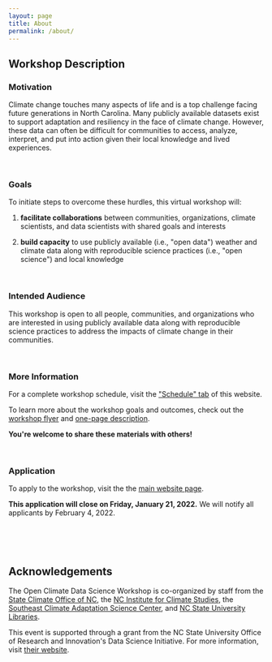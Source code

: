 ```yaml
---
layout: page
title: About
permalink: /about/
---
```


## Workshop Description

### Motivation 

Climate change touches many aspects of life and is a top challenge facing future generations in North Carolina. Many publicly available datasets exist to support adaptation and resiliency in the face of climate change. However, these data can often be difficult for communities to access, analyze, interpret, and put into action given their local knowledge and lived experiences. 

<br>

### Goals

To initiate steps to overcome these hurdles, this virtual workshop will:

1. **facilitate collaborations** between communities, organizations, climate scientists, and data scientists with shared goals and interests

2. **build capacity** to use publicly available (i.e., "open data") weather and climate data along with reproducible science practices (i.e., "open science") and local knowledge

<br>

### Intended Audience

This workshop is open to all people, communities, and organizations who are interested in using publicly available data along with reproducible science practices to address the impacts of climate change in their communities.

<br>

### More Information 

For a complete workshop schedule, visit the ["Schedule" tab](https://open-climate-data-science.github.io/schedule/) of this website.

To learn more about the workshop goals and outcomes, check out the [workshop flyer](https://drive.google.com/file/d/1f8PhgextME6hivKc0m34MSm0emjSBdrZ/view?usp=sharing) and [one-page description](https://docs.google.com/document/d/e/2PACX-1vTgMzSMJO6csukianvQsofSQrjRjdZB7Yjgcz3tCU7yE8qe3jXy3N3GqYjoZR6_sVV3pb76G61Hw_wU/pub).

**You're welcome to share these materials with others!**

<br>

### Application

To apply to the workshop, visit the the [main website page](https://go.ncsu.edu/open-climate-data).

**This application will close on Friday, January 21, 2022.** We will notify all applicants by February 4, 2022.

<br>
<br>
<br>

## Acknowledgements

The Open Climate Data Science Workshop is co-organized by staff from the [State Climate Office of NC](https://climate.ncsu.edu), the [NC Institute for Climate Studies](https://ncics.org/), the [Southeast Climate Adaptation Science Center](https://secasc.ncsu.edu/), and [NC State University Libraries](https://www.lib.ncsu.edu/).

This event is supported through a grant from the NC State University Office of Research and Innovation's Data Science Initiative. For more information, visit [their website](https://research.ncsu.edu/dsi/internal-funding/).